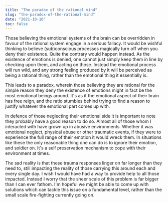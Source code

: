 ```yaml
---
title: "The paradox of the rational mind"
slug: "the-paradox-of-the-rational-mind"
date: "2021-10-10"
toc: false
---
```


Those believing the emotional systems of the brain can be overridden in favour of the rational system engage in a serious fallacy. It would be wishful thinking to believe (sub)conscious processes magically turn off when you deny their existence. Quite the contrary would happen instead. As the existence of emotions is denied, one cannot just simply keep them in line by checking upon them, and acting on those. Instead the emotional process will run wild, and any strong feeling produced by it will be perceived as being a rational thing, rather than the emotional thing it essentially is.

This leads to a paradox, wherein those believing they are rational for the simple reason they deny the existence of emotions might in fact be the most emotional beings around. It's as if the emotional aspect of their brain has free reign, and the ratio stumbles behind trying to find a reason to justify whatever the emotional part comes up with.

In defence of those neglecting their emotional side it is important to note they probably have a good reason to do so. Almost all of those whom I interacted with have grown up in abusive environments. Whether it was emotional neglect, physical abuse or other traumatic events, if they were to experience the full range of their emotion it would wreck them. In situations like these the only reasonable thing one can do is to ignore their emotion, and soldier on. It's a self preservation mechanism to cope with their environment at times.

The sad reality is that these trauma responses linger on far longer than they need to, still impacting the reality of those carrying this around each and every single day. I wish I would have had a way to provide help to all those impacted. Instead I worry that the sheer scale of this problem is far bigger than I can ever fathom. I'm hopeful we might be able to come up with solutions which can tackle this issue on a fundamental level, rather than the small scale fire-fighting currently going on.
